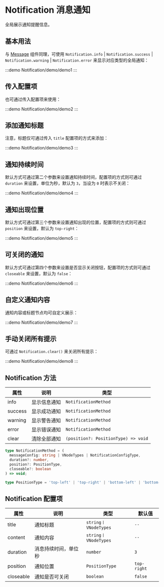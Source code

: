 # Notification 消息通知

全局展示通知提醒信息。

## 基本用法

与 [Message](../message/message) 组件同理，可使用 `Notification.info` | `Notification.success` | `Notification.warning` | `Notification.error` 来显示对应类型的全局通知：

:::demo
Notification/demo/demo1
:::

## 传入配置项

也可通过传入配置项来使用：

:::demo
Notification/demo/demo2
:::

## 添加通知标题

注意，标题仅可通过传入 `title` 配置项的方式来添加：

:::demo
Notification/demo/demo3
:::

## 通知持续时间

默认方式可通过第二个参数来设置通知持续时间，配置项的方式则可通过 `duration` 来设置，单位为秒，默认为 `3`，当设为 `0` 时表示不关闭：

:::demo
Notification/demo/demo4
:::

## 通知出现位置

默认方式可通过第三个参数来设置通知出现的位置，配置项的方式则可通过 `position` 来设置，默认为 `top-right`：

:::demo
Notification/demo/demo5
:::

## 可关闭的通知

默认方式可通过第四个参数来设置是否显示关闭按钮，配置项的方式则可通过 `closeable` 来设置，默认为 `false`：

:::demo
Notification/demo/demo6
:::

## 自定义通知内容

通知内容或标题节点均可自定义展示：

:::demo
Notification/demo/demo7
:::

## 手动关闭所有提示

可通过 `Notification.clear()` 来关闭所有提示：

:::demo
Notification/demo/demo8
:::

## Notification 方法

| 属性    | 说明         | 类型                                |
| ------- | ------------ | ----------------------------------- |
| info    | 显示信息通知 | `NotificationMethod`                |
| success | 显示成功通知 | `NotificationMethod`                |
| warning | 显示警告通知 | `NotificationMethod`                |
| error   | 显示错误通知 | `NotificationMethod`                |
| clear   | 清除全部通知 | `(position?: PositionType) => void` |

```ts
type NotificationMethod = (
  messageConfig: string | VNodeTypes | NotificationConfigType,
  duration?: number,
  position?: PositionType,
  closeable?: boolean
) => void;

type PositionType = 'top-left' | 'top-right' | 'bottom-left' | 'bottom-right';
```

## Notification 配置项

| 属性      | 说明                 | 类型                 | 默认值      |
| --------- | -------------------- | -------------------- | ----------- |
| title     | 通知标题             | `string〡VNodeTypes` | `--`        |
| content   | 通知内容             | `string〡VNodeTypes` | `--`        |
| duration  | 消息持续时间，单位秒 | `number`             | `3`         |
| position  | 通知位置             | `PositionType`       | `top-right` |
| closeable | 通知是否可关闭       | `boolean`            | `false`     |
